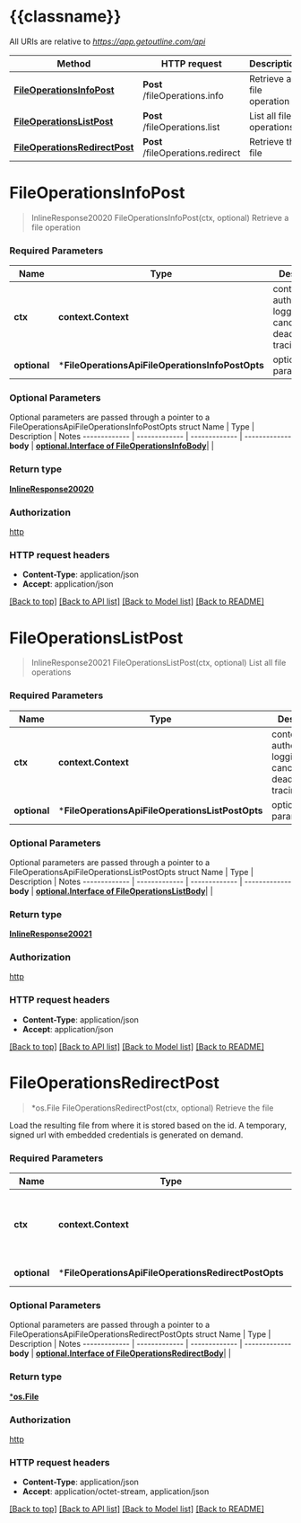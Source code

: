 # {{classname}}

All URIs are relative to *https://app.getoutline.com/api*

Method | HTTP request | Description
------------- | ------------- | -------------
[**FileOperationsInfoPost**](FileOperationsApi.md#FileOperationsInfoPost) | **Post** /fileOperations.info | Retrieve a file operation
[**FileOperationsListPost**](FileOperationsApi.md#FileOperationsListPost) | **Post** /fileOperations.list | List all file operations
[**FileOperationsRedirectPost**](FileOperationsApi.md#FileOperationsRedirectPost) | **Post** /fileOperations.redirect | Retrieve the file

# **FileOperationsInfoPost**
> InlineResponse20020 FileOperationsInfoPost(ctx, optional)
Retrieve a file operation

### Required Parameters

Name | Type | Description  | Notes
------------- | ------------- | ------------- | -------------
 **ctx** | **context.Context** | context for authentication, logging, cancellation, deadlines, tracing, etc.
 **optional** | ***FileOperationsApiFileOperationsInfoPostOpts** | optional parameters | nil if no parameters

### Optional Parameters
Optional parameters are passed through a pointer to a FileOperationsApiFileOperationsInfoPostOpts struct
Name | Type | Description  | Notes
------------- | ------------- | ------------- | -------------
 **body** | [**optional.Interface of FileOperationsInfoBody**](FileOperationsInfoBody.md)|  | 

### Return type

[**InlineResponse20020**](inline_response_200_20.md)

### Authorization

[http](../README.md#http)

### HTTP request headers

 - **Content-Type**: application/json
 - **Accept**: application/json

[[Back to top]](#) [[Back to API list]](../README.md#documentation-for-api-endpoints) [[Back to Model list]](../README.md#documentation-for-models) [[Back to README]](../README.md)

# **FileOperationsListPost**
> InlineResponse20021 FileOperationsListPost(ctx, optional)
List all file operations

### Required Parameters

Name | Type | Description  | Notes
------------- | ------------- | ------------- | -------------
 **ctx** | **context.Context** | context for authentication, logging, cancellation, deadlines, tracing, etc.
 **optional** | ***FileOperationsApiFileOperationsListPostOpts** | optional parameters | nil if no parameters

### Optional Parameters
Optional parameters are passed through a pointer to a FileOperationsApiFileOperationsListPostOpts struct
Name | Type | Description  | Notes
------------- | ------------- | ------------- | -------------
 **body** | [**optional.Interface of FileOperationsListBody**](FileOperationsListBody.md)|  | 

### Return type

[**InlineResponse20021**](inline_response_200_21.md)

### Authorization

[http](../README.md#http)

### HTTP request headers

 - **Content-Type**: application/json
 - **Accept**: application/json

[[Back to top]](#) [[Back to API list]](../README.md#documentation-for-api-endpoints) [[Back to Model list]](../README.md#documentation-for-models) [[Back to README]](../README.md)

# **FileOperationsRedirectPost**
> *os.File FileOperationsRedirectPost(ctx, optional)
Retrieve the file

Load the resulting file from where it is stored based on the id. A temporary, signed url with embedded credentials is generated on demand.

### Required Parameters

Name | Type | Description  | Notes
------------- | ------------- | ------------- | -------------
 **ctx** | **context.Context** | context for authentication, logging, cancellation, deadlines, tracing, etc.
 **optional** | ***FileOperationsApiFileOperationsRedirectPostOpts** | optional parameters | nil if no parameters

### Optional Parameters
Optional parameters are passed through a pointer to a FileOperationsApiFileOperationsRedirectPostOpts struct
Name | Type | Description  | Notes
------------- | ------------- | ------------- | -------------
 **body** | [**optional.Interface of FileOperationsRedirectBody**](FileOperationsRedirectBody.md)|  | 

### Return type

[***os.File**](*os.File.md)

### Authorization

[http](../README.md#http)

### HTTP request headers

 - **Content-Type**: application/json
 - **Accept**: application/octet-stream, application/json

[[Back to top]](#) [[Back to API list]](../README.md#documentation-for-api-endpoints) [[Back to Model list]](../README.md#documentation-for-models) [[Back to README]](../README.md)

